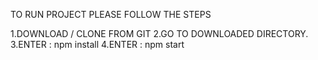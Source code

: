 TO RUN PROJECT PLEASE FOLLOW THE STEPS

1.DOWNLOAD / CLONE FROM GIT
2.GO TO DOWNLOADED DIRECTORY.
3.ENTER : npm install
4.ENTER : npm start